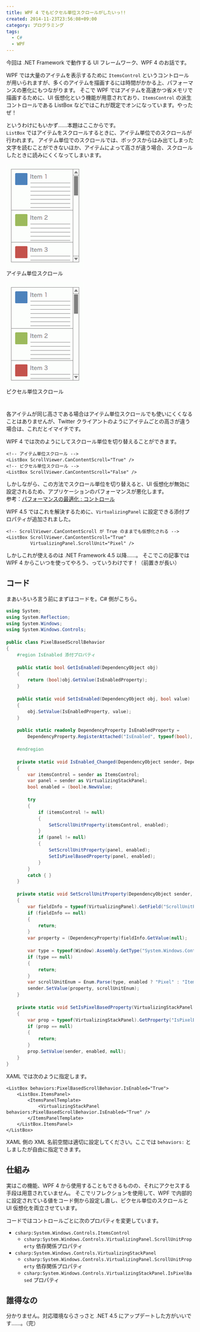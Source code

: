 ```yaml
---
title: WPF 4 でもピクセル単位スクロールがしたいっ!!
created: 2014-11-23T23:56:08+09:00
category: プログラミング
tags:
  - C#
  - WPF
---
```

今回は .NET Framework で動作する UI フレームワーク、WPF 4 のお話です。

WPF では大量のアイテムを表示するために `ItemsControl` というコントロールが用いられますが、多くのアイテムを描画するには時間がかかる上、パフォーマンスの悪化にもつながります。
そこで WPF ではアイテムを高速かつ省メモリで描画するために、UI 仮想化という機能が用意されており、`ItemsControl` の派生コントロールである ListBox などではこれが既定でオンになっています。やったぜ！

というわけにもいかず……本題はここからです。  
`ListBox` ではアイテムをスクロールするときに、アイテム単位でのスクロールが行われます。
アイテム単位でのスクロールでは、ボックスからはみ出てしまった文字を読むことができないほか、アイテムによって高さが違う場合、スクロールしたときに読みにくくなってしまいます。

<!-- more -->

<div class="row" style="margin-bottom: 40px;">
<div class="col-sm-6 text-center">

![アイテム単位スクロール](../media/item_based_scroll.gif)  
アイテム単位スクロール
</div>
<div class="col-sm-6 text-center">

![ピクセル単位スクロール](../media/pixel_based_scroll.gif)  
ピクセル単位スクロール
</div>
</div>

各アイテムが同じ高さである場合はアイテム単位スクロールでも使いにくくなることはありませんが、Twitter クライアントのようにアイテムごとの高さが違う場合は、これだとイマイチです。

WPF 4 では次のようにしてスクロール単位を切り替えることができます。

```xaml
<!-- アイテム単位スクロール -->
<ListBox ScrollViewer.CanContentScroll="True" />
<!-- ピクセル単位スクロール -->
<ListBox ScrollViewer.CanContentScroll="False" />
```

しかしながら、この方法でスクロール単位を切り替えると、UI 仮想化が無効に設定されるため、アプリケーションのパフォーマンスが悪化します。  
参考：[パフォーマンスの最適化 : コントロール](https://docs.microsoft.com/ja-jp/dotnet/framework/wpf/advanced/optimizing-performance-controls)

WPF 4.5 ではこれを解決するために、`VirtualizingPanel` に設定できる添付プロパティが追加されました。

```xaml
<!-- ScrollViewer.CanContentScroll が True のままでも仮想化される -->
<ListBox ScrollViewer.CanContentScroll="True"
         VirtualizingPanel.ScrollUnit="Pixel" />
```

しかしこれが使えるのは .NET Framework 4.5 以降……。
そこでこの記事では WPF 4 からこいつを使ってやろう、っていうわけです！（前置きが長い）

## コード

まあいろいろ言う前にまずはコードを。C# 側がこちら。

```csharp
using System;
using System.Reflection;
using System.Windows;
using System.Windows.Controls;

public class PixelBasedScrollBehavior
{
    #region IsEnabled 添付プロパティ

    public static bool GetIsEnabled(DependencyObject obj)
    {
        return (bool)obj.GetValue(IsEnabledProperty);
    }

    public static void SetIsEnabled(DependencyObject obj, bool value)
    {
        obj.SetValue(IsEnabledProperty, value);
    }

    public static readonly DependencyProperty IsEnabledProperty =
        DependencyProperty.RegisterAttached("IsEnabled", typeof(bool), typeof(PixelBasedScrollBehavior), new PropertyMetadata(false, IsEnabled_Changed));

    #endregion

    private static void IsEnabled_Changed(DependencyObject sender, DependencyPropertyChangedEventArgs e)
    {
        var itemsControl = sender as ItemsControl;
        var panel = sender as VirtualizingStackPanel;
        bool enabled = (bool)e.NewValue;

        try
        {
            if (itemsControl != null)
            {
                SetScrollUnitProperty(itemsControl, enabled);
            }
            if (panel != null)
            {
                SetScrollUnitProperty(panel, enabled);
                SetIsPixelBasedProperty(panel, enabled);
            }
        }
        catch { }
    }

    private static void SetScrollUnitProperty(DependencyObject sender, bool enabled)
    {
        var fieldInfo = typeof(VirtualizingPanel).GetField("ScrollUnitProperty", BindingFlags.Public | BindingFlags.Static | BindingFlags.FlattenHierarchy);
        if (fieldInfo == null)
        {
            return;
        }
        var property = (DependencyProperty)fieldInfo.GetValue(null);

        var type = typeof(Window).Assembly.GetType("System.Windows.Controls.ScrollUnit");
        if (type == null)
        {
            return;
        }
        var scrollUnitEnum = Enum.Parse(type, enabled ? "Pixel" : "Item");
        sender.SetValue(property, scrollUnitEnum);
    }

    private static void SetIsPixelBasedProperty(VirtualizingStackPanel sender, bool enabled)
    {
        var prop = typeof(VirtualizingStackPanel).GetProperty("IsPixelBased", BindingFlags.NonPublic | BindingFlags.Instance);
        if (prop == null)
        {
            return;
        }
        prop.SetValue(sender, enabled, null);
    }
}
```

XAML では次のように指定します。

```xaml
<ListBox behaviors:PixelBasedScrollBehavior.IsEnabled="True">
    <ListBox.ItemsPanel>
        <ItemsPanelTemplate>
            <VirtualizingStackPanel behaviors:PixelBasedScrollBehavior.IsEnabled="True" />
        </ItemsPanelTemplate>
    </ListBox.ItemsPanel>
</ListBox>
```

XAML 側の XML 名前空間は適切に設定してください。ここでは `behaviors:` としましたが自由に指定できます。

## 仕組み

実はこの機能、WPF 4 から使用することもできるものの、それにアクセスする手段は用意されていません。
そこでリフレクションを使用して、WPF で内部的に設定されている値をコード側から設定し直し、ピクセル単位のスクロールと UI 仮想化を両立させています。

コードではコントロールごとに次のプロパティを変更しています。

- `csharp:System.Windows.Controls.ItemsControl`
  - `csharp:System.Windows.Controls.VirtualizingPanel.ScrollUnitProperty` 依存関係プロパティ
- `csharp:System.Windows.Controls.VirtualizingStackPanel`
  - `csharp:System.Windows.Controls.VirtualizingPanel.ScrollUnitProperty` 依存関係プロパティ
  - `csharp:System.Windows.Controls.VirtualizingStackPanel.IsPixelBased` プロパティ

## 誰得なの

分かりません。対応環境ならさっさと .NET 4.5 にアップデートした方がいいです……。（完）
